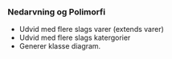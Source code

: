 ### Nedarvning og Polimorfi

- Udvid med flere slags varer (extends varer)
- Udvid med flere slags katergorier
- Generer klasse diagram.